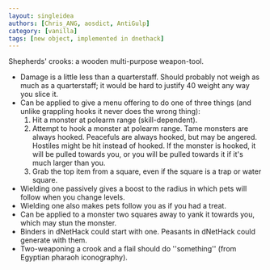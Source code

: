 ```yaml
---
layout: singleidea
authors: [Chris_ANG, aosdict, AntiGulp]
category: [vanilla]
tags: [new object, implemented in dnethack]
---
```

Shepherds' crooks: a wooden multi-purpose weapon-tool.
* Damage is a little less than a quarterstaff. Should probably not weigh as much as a quarterstaff; it would be hard to justify 40 weight any way you slice it.
* Can be applied to give a menu offering to do one of three things (and unlike grappling hooks it never does the wrong thing):
  1. Hit a monster at polearm range (skill-dependent).
  2. Attempt to hook a monster at polearm range. Tame monsters are always hooked. Peacefuls are always hooked, but may be angered. Hostiles might be hit instead of hooked. If the monster is hooked, it will be pulled towards you, or you will be pulled towards it if it's much larger than you.
  3. Grab the top item from a square, even if the square is a trap or water square.
* Wielding one passively gives a boost to the radius in which pets will follow when you change levels.
* Wielding one also makes pets follow you as if you had a treat.
* Can be applied to a monster two squares away to yank it towards you, which may stun the monster.
* Binders in dNetHack could start with one. Peasants in dNetHack could generate with them.
* Two-weaponing a crook and a flail should do ''something'' (from Egyptian pharaoh iconography).
